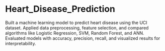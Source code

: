 # Heart_Disease_Prediction
Built a machine learning model to predict heart disease using the UCI dataset. Applied data preprocessing, feature selection, and compared algorithms like Logistic Regression, SVM, Random Forest, and ANN. Evaluated models with accuracy, precision, recall, and visualized results for interpretability.
